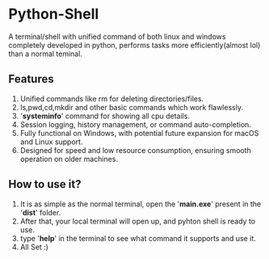 # **Python-Shell**
A terminal/shell with unified command of both linux and windows completely developed in python, performs tasks more efficiently(almost lol) than a normal teminal.

## Features
1. Unified commands like rm for deleting directories/files.
2. ls,pwd,cd,mkdir and other basic commands which work flawlessly.
3. '**systeminfo**' command for showing all cpu details.
4. Session logging, history management, or command auto-completion.
5. Fully functional on Windows, with potential future expansion for macOS and Linux support.
6. Designed for speed and low resource consumption, ensuring smooth operation on older machines.

## How to use it?
1. It is as simple as the normal terminal, open the '**main.exe**' present in the '**dist**' folder.
2. After that, your local terminal will open up, and pyhton shell is ready to use.
3. type '**help**' in the terminal to see what command it supports and use it.
4. All Set :)
